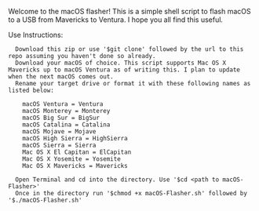 Welcome to the macOS flasher!
This is a simple shell script to flash macOS to a USB from Mavericks to Ventura. I hope you all find this useful.

  Use Instructions:

      Download this zip or use '$git clone' followed by the url to this repo assuming you haven't done so already.
      Download your macOS of choice. This script supports Mac OS X Mavericks up to macOS Ventura as of writing this. I plan to update when the next macOS comes out.
      Rename your target drive or format it with these following names as listed below:

        macOS Ventura = Ventura
        macOS Monterey = Monterey
        macOS Big Sur = BigSur
        macOS Catalina = Catalina
        macOS Mojave = Mojave
        macOS High Sierra = HighSierra
        macOS Sierra = Sierra
        Mac OS X El Capitan = ElCapitan
        Mac OS X Yosemite = Yosemite
        Mac OS X Mavericks = Mavericks

      Open Terminal and cd into the directory. Use '$cd <path to macOS-Flasher>'
      Once in the directory run '$chmod +x macOS-Flasher.sh' followed by '$./macOS-Flasher.sh'
